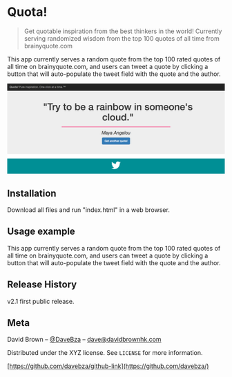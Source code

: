 # Quota!
> Get quotable inspiration from the best thinkers in the world! Currently serving randomized wisdom from the top 100 quotes of all time from brainyquote.com

This app currently serves a random quote from the top 100 rated quotes of all time on brainyquote.com, and users can tweet a quote by clicking a button that will auto-populate the tweet field with the quote and the author.

![](images/readmePreview.png)

## Installation

Download all files and run "index.html" in a web browser.

## Usage example

This app currently serves a random quote from the top 100 rated quotes of all time on brainyquote.com, and users can tweet a quote by clicking a button that will auto-populate the tweet field with the quote and the author.

## Release History

v2.1 first public release.

## Meta

David Brown – [@DaveBza](https://twitter.com/DaveBza) – dave@davidbrownhk.com

Distributed under the XYZ license. See ``LICENSE`` for more information.

[https://github.com/davebza/github-link](https://github.com/davebza/)
